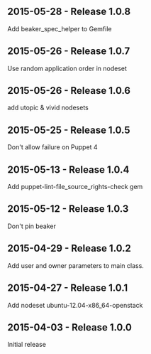 ## 2015-05-28 - Release 1.0.8

Add beaker_spec_helper to Gemfile

## 2015-05-26 - Release 1.0.7

Use random application order in nodeset

## 2015-05-26 - Release 1.0.6

add utopic & vivid nodesets

## 2015-05-25 - Release 1.0.5

Don't allow failure on Puppet 4

## 2015-05-13 - Release 1.0.4

Add puppet-lint-file_source_rights-check gem

## 2015-05-12 - Release 1.0.3

Don't pin beaker

## 2015-04-29 - Release 1.0.2

Add user and owner parameters to main class.

## 2015-04-27 - Release 1.0.1

Add nodeset ubuntu-12.04-x86_64-openstack

## 2015-04-03 - Release 1.0.0

Initial release
